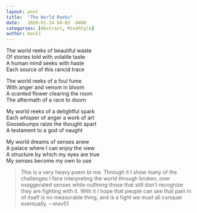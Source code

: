 ```yaml
---
layout: post
title:  "The World Reeks"
date:   2020-01-14 04-02 -0400
categories: [Abstract, MindStyle]
author: mov51
---
```

The world reeks of beautiful waste  
Of stories told with volatile taste  
A human mind seeks with haste  
Each source of this rancid trace  

The world reeks of a foul fume  
With anger and venom in bloom  
A scented flower clearing the room  
The aftermath of a race to doom  

My world reeks of a delightful spark  
Each whisper of anger a work of art  
Goosebumps raize the thought apart  
A testament to a god of naught  

My world dreams of senses anew  
A palace where I can enjoy the view  
A structure by which my eyes are true  
My senses become my own to use  
>This is a very heavy poem to me. Through it I show many of the challenges I face interpreting the world through broken, over exaggerated senses while outlining those that still don’t recognize they are fighting with it. With it I hope that people can see that pain in of itself is no measurable thing, and is a fight we must all conquer eventually.  – mov51